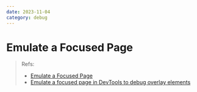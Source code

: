 ```yaml
---
date: 2023-11-04
category: debug
---
```


# Emulate a Focused Page

> Refs:
>   - [Emulate a Focused Page](https://youtu.be/OZTnxUCMiJU?feature=shared)
>   - [Emulate a focused page in DevTools to debug overlay elements](https://tinytip.co/tips/devtools-focused-page/)
